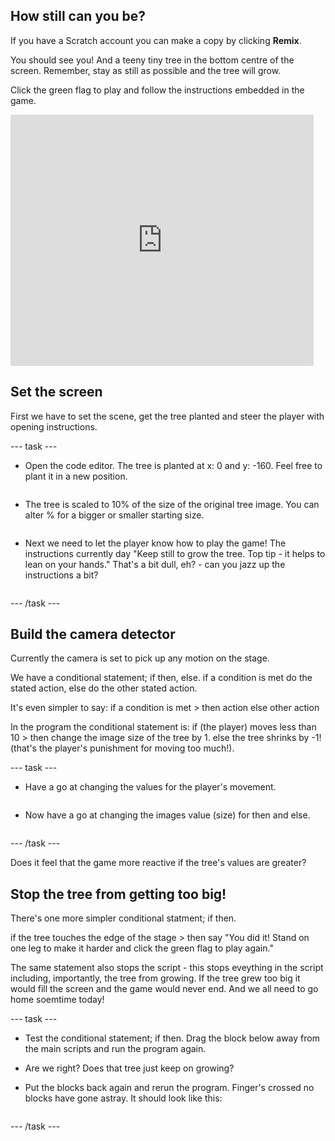 ## How still can you be?

If you have a Scratch account you can make a copy by clicking **Remix**.

You should see you! And a teeny tiny tree in the bottom centre of the screen. Remember, stay as still as possible and the tree will grow.

Click the green flag to play and follow the instructions embedded in the game.

<div>
<iframe src="https://scratch.mit.edu/projects/396479175/embed" allowtransparency="true" width="485" height="402" frameborder="0" scrolling="no" allowfullscreen></iframe>
</div>

## Set the screen

First we have to set the scene, get the tree planted and steer the player with opening instructions.

--- task ---

+ Open the code editor. The tree is planted at x: 0 and y: -160. Feel free to plant it in a new position. 
```blocks3
```
+ The tree is scaled to 10% of the size of the original tree image. You can alter % for a bigger or smaller starting size.

```blocks3
```
+ Next we need to let the player know how to play the game! The instructions currently day "Keep still to grow the tree. Top tip - it helps to lean on your hands." That's a bit dull, eh? - can you jazz up the instructions a bit?

```blocks3
```
--- /task ---

## Build the camera detector

Currently the camera is set to pick up any motion on the stage.

We have a conditional statement; if then, else.
if a condition is met do the stated action, else do the other stated action.

It's even simpler to say:
if a condition is met > then action
else other action

In the program the conditional statement is:
if (the player) moves less than 10 > then change the image size of the tree by 1.
else the tree shrinks by -1! (that's the player's punishment for moving too much!).

--- task ---
+ Have a go at changing the values for the player's movement.
```blocks3
```
+ Now have a go at changing the images value (size) for then and else.
```blocks3
```
--- /task ---

Does it feel that the game more reactive if the tree's values are greater?

## Stop the tree from getting too big!
There's one more simpler conditional statment; if then. 

if the tree touches the edge of the stage > then say "You did it! Stand on one leg to make it harder and click the green flag to play again." 

The same statement also stops the script - this stops eveything in the script including, importantly, the tree from growing. If the tree grew too big it would fill the screen and the game would never end. And we all need to go home soemtime today!

--- task ---
+ Test the conditional statement; if then. Drag the block below away from the main scripts and run the program again. 

+ Are we right? Does that tree just keep on growing?

+ Put the blocks back again and rerun the program. Finger's crossed no blocks have gone astray. It should look like this:
```blocks3
```
--- /task ---
